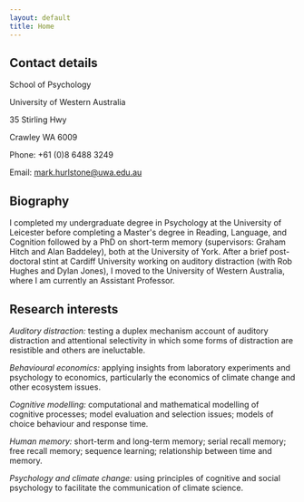 ```yaml
---
layout: default
title: Home
---
```


## Contact details

<p>School of Psychology</p>
<p>University of Western Australia</p>
<p>35 Stirling Hwy</p>    
<p>Crawley WA 6009</p>
<p>Phone: +61 (0)8 6488 3249</p>
<p>Email: <a href="mailto:mark.hurlstone@uwa.edu.au">mark.hurlstone@uwa.edu.au</a></p>

## Biography      

<p> I completed my undergraduate degree in Psychology at the University of Leicester before completing a Master's degree in Reading, Language, and Cognition followed by a PhD on short-term memory (supervisors: Graham Hitch and Alan Baddeley), both at the University of York. After a brief post-doctoral stint at Cardiff University working on auditory distraction (with Rob Hughes and Dylan Jones), I moved to the University of Western Australia, where I am currently an Assistant Professor.</p>

## Research interests

*Auditory distraction:* testing a duplex mechanism account of auditory distraction and attentional selectivity in which some forms of distraction are resistible and others are ineluctable.

*Behavioural economics:* applying insights from laboratory experiments and psychology to economics, particularly the economics of climate change and other ecosystem issues.

*Cognitive modelling:* computational and mathematical modelling of cognitive processes; model evaluation and selection issues; models of choice behaviour and response time.

*Human memory:* short-term and long-term memory; serial recall memory; free recall memory; sequence learning; relationship between time and memory.

*Psychology and climate change:* using principles of cognitive and social psychology to facilitate the communication of climate science.


